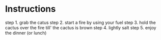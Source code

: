 # Instructions
step 1. grab the catus
step 2. start a fire by using your fuel
step 3. hold the cactus over the fire till' the cactus is brown
step 4. lightly salt
step 5. enjoy the dinner (or lunch)
